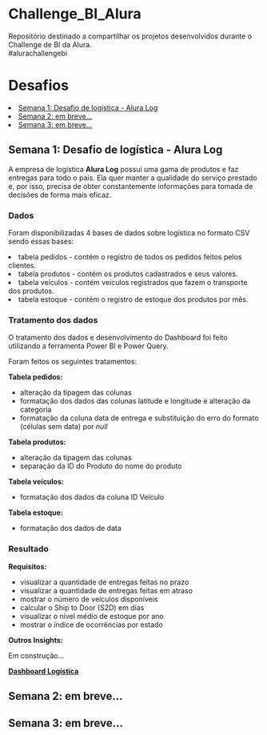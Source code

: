 # Challenge_BI_Alura
Repositório destinado a compartilhar os projetos desenvolvidos durante o Challenge de BI da Alura.  
#alurachallengebi

<h1>Desafios</h1>

  <li><a href="#week01"> Semana 1: Desafio de logística - Alura Log</a></li>
  <li><a href="#week02"> Semana 2: em breve...</a></li>
  <li><a href="#week03"> Semana 3: em breve...</a></li>
  
<!--Título da semana 1 -->
<h2><a id="week01"</a>Semana 1: Desafio de logística - Alura Log</h2>
  <p>A empresa de logística <b>Alura Log</b> possui uma gama de produtos e faz entregas para todo o país. Ela quer manter a qualidade do serviço prestado e, por isso, precisa de obter constantemente informações para tomada de decisões de forma mais eficaz.</p>
  <h3><strong>Dados</strong></h3>
    <p>Foram disponibilizadas 4 bases de dados sobre logística no formato CSV sendo essas bases:</p>
      <li>tabela pedidos - contém o registro de todos os pedidos feitos pelos clientes.</li>
      <li>tabela produtos - contém os produtos cadastrados e seus valores.</li>
      <li>tabela veículos - contém veículos registrados que fazem o transporte dos produtos.</li>
      <li>tabela estoque - contém o registro de estoque dos produtos por mês.</li>
      
  <h3><strong>Tratamento dos dados</strong></h3>
    <p> O tratamento dos dados e desenvolvimento do Dashboard foi feito utilizando a ferramenta Power BI e Power Query.</p>
    <p>Foram feitos os seguintes tratamentos:</p>
    <p><b>Tabela pedidos:</b></p>
    <ul>
      <li>alteração da tipagem das colunas</li>
      <li>formatação dos dados das colunas latitude e longitude e alteração da categoria</li>
      <li>formatação da coluna data de entrega e substituição do erro do formato (células sem data) por <i>null</i></li>
    </ul>
    <p><b>Tabela produtos:</b></p>
    <ul>
      <li>alteração da tipagem das colunas</li>
      <li>separação da ID do Produto do nome do produto</li>
    </ul>
    <p><b>Tabela veículos:</b></p>
    <ul>
      <li>formatação dos dados da coluna ID Veículo</li>
    </ul>
    <p><b>Tabela estoque:</b></p>
    <ul>
      <li>formatação dos dados de data</li>
    </ul>
  <h3><strong>Resultado</strong></h3>
    <p><b>Requisitos:</b></p>
    <ul>
      <li>visualizar a quantidade de entregas feitas no prazo
      <li>visualizar a quantidade de entregas feitas em atraso
      <li>mostrar o número de veículos disponíveis
      <li>calcular o Ship to Door (S2D) em dias
      <li>visualizar o nível médio de estoque por ano
      <li>mostrar o índice de ocorrências por estado
    </ul> 
    <p><b>Outros Insights:</b></p>
      <p>Em construção...</p>
      <p><strong><a href="https://app.powerbi.com/view?r=eyJrIjoiZjg3ODQzMTktMWVjOC00ZDBhLTk0ZmItNmY3MmE4Y2UxMjRjIiwidCI6ImMzZjM2NDZlLWRmY2ItNDlhNS04ZGUxLTc1ODA1Mjg4NTc1YyJ9&pageName=ReportSection7580818ca472c07d4a04">Dashboard Logística</a></strong></p>

<!--Título da semana 1 -->
<h2><a id="week02"</a>Semana 2: em breve...</h2>

<!--Título da semana 1 -->
<h2><a id="week03"</a>Semana 3: em breve...</h2>

